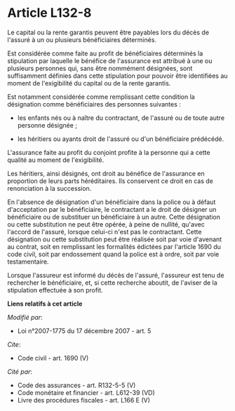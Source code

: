 # Article L132-8

Le capital ou la rente garantis peuvent être payables lors du décès de l'assuré à un ou plusieurs bénéficiaires déterminés. 

Est considérée comme faite au profit de bénéficiaires déterminés la stipulation par laquelle le bénéfice de l'assurance est
attribué à une ou plusieurs personnes qui, sans être nommément désignées, sont suffisamment définies dans cette stipulation
pour pouvoir être identifiées au moment de l'exigibilité du capital ou de la rente garantis. 

Est notamment considérée comme remplissant cette condition la désignation comme bénéficiaires des personnes suivantes :

- les enfants nés ou à naître du contractant, de l'assuré ou de toute autre personne désignée ;

- les héritiers ou ayants droit de l'assuré ou d'un bénéficiaire prédécédé. 

L'assurance faite au profit du conjoint profite à la personne qui a cette qualité au moment de l'exigibilité. 

Les héritiers, ainsi désignés, ont droit au bénéfice de l'assurance en proportion de leurs parts héréditaires. Ils conservent
ce droit en cas de renonciation à la succession. 

En l'absence de désignation d'un bénéficiaire dans la police ou à défaut d'acceptation par le bénéficiaire, le contractant a
le droit de désigner un bénéficiaire ou de substituer un bénéficiaire à un autre. Cette désignation ou cette substitution ne
peut être opérée, à peine de nullité, qu'avec l'accord de l'assuré, lorsque celui-ci n'est pas le contractant. Cette
désignation ou cette substitution peut être réalisée soit par voie d'avenant au contrat, soit en remplissant les formalités
édictées par l'article 1690 du code civil, soit par endossement quand la police est à ordre, soit par voie testamentaire. 

Lorsque l'assureur est informé du décès de l'assuré, l'assureur est tenu de rechercher le bénéficiaire, et, si cette
recherche aboutit, de l'aviser de la stipulation effectuée à son profit.

**Liens relatifs à cet article**

_Modifié par_:

  - Loi n°2007-1775 du 17 décembre 2007 - art. 5

_Cite_:

  - Code civil - art. 1690 (V)

_Cité par_:

  - Code des assurances - art. R132-5-5 (V)
  - Code monétaire et financier - art. L612-39 (VD)
  - Livre des procédures fiscales - art. L166 E (V)

